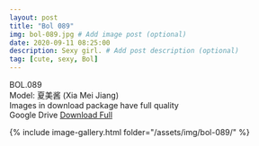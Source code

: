 ```yaml
---
layout: post
title: "Bol 089"
img: bol-089.jpg # Add image post (optional)
date: 2020-09-11 08:25:00
description: Sexy girl. # Add post description (optional)
tag: [cute, sexy, Bol]
---
```

BOL.089  
Model: 夏美酱 (Xia Mei Jiang)                                                    
Images in download package have full quality                    
Google Drive [Download Full](http://gestyy.com/eelUqT)

{% include image-gallery.html folder="/assets/img/bol-089/" %}
